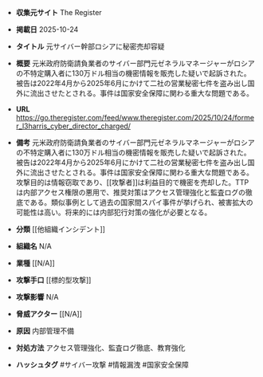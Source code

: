 - **収集元サイト**
The Register

- **掲載日**
2025-10-24

- **タイトル**
元サイバー幹部ロシアに秘密売却容疑

- **概要**
元米政府防衛請負業者のサイバー部門元ゼネラルマネージャーがロシアの不特定購入者に130万ドル相当の機密情報を販売した疑いで起訴された。被告は2022年4月から2025年6月にかけて二社の営業秘密七件を盗み出し国外に流出させたとされる。事件は国家安全保障に関わる重大な問題である。

- **URL**
https://go.theregister.com/feed/www.theregister.com/2025/10/24/former_l3harris_cyber_director_charged/

- **備考**
元米政府防衛請負業者のサイバー部門元ゼネラルマネージャーがロシアの不特定購入者に130万ドル相当の機密情報を販売した疑いで起訴された。被告は2022年4月から2025年6月にかけて二社の営業秘密七件を盗み出し国外に流出させたとされる。事件は国家安全保障に関わる重大な問題である。攻撃目的は情報窃取であり、[[攻撃者]]は利益目的で機密を売却した。TTPは内部アクセス権限の悪用で、推奨対策はアクセス管理強化と監査ログの徹底である。類似事例として過去の国家間スパイ事件が挙げられ、被害拡大の可能性は高い。将来的には内部犯行対策の強化が必要となる。

- **分類**
[[他組織インシデント]]

- **組織名**
N/A

- **業種**
[[N/A]]

- **攻撃手口**
[[標的型攻撃]]

- **攻撃影響**
N/A

- **脅威アクター**
[[N/A]]

- **原因**
内部管理不備

- **対処方法**
アクセス管理強化、監査ログ徹底、教育強化

- **ハッシュタグ**
#サイバー攻撃 #情報漏洩 #国家安全保障
